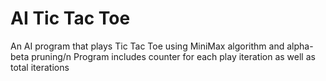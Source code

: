 # AI Tic Tac Toe
An AI program that plays Tic Tac Toe using MiniMax algorithm and alpha-beta pruning/n
Program includes counter for each play iteration as well as total iterations
